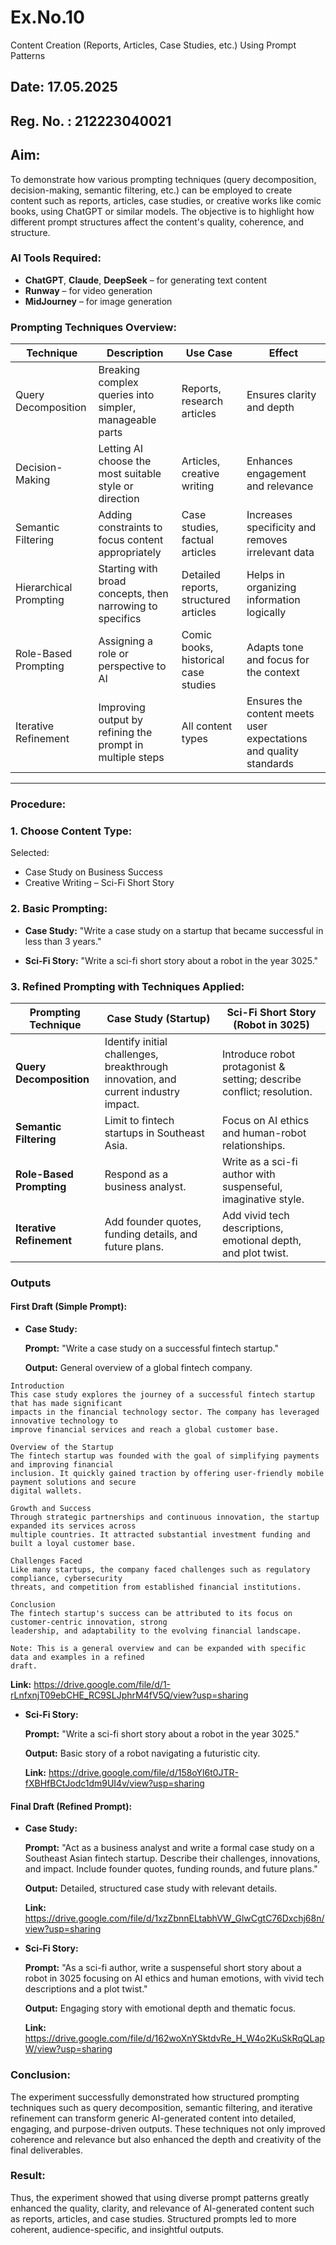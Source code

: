 # Ex.No.10
Content Creation (Reports, Articles, Case Studies, etc.) Using Prompt Patterns

## Date: 17.05.2025
## Reg. No. : 212223040021
## Aim:
To demonstrate how various prompting techniques (query decomposition, decision-making, semantic filtering, etc.) can be employed to create content such as reports, articles, case studies, or creative works like comic books, using ChatGPT or similar models. The objective is to highlight how different prompt structures affect the content's quality, coherence, and structure.

### **AI Tools Required:**

* **ChatGPT**, **Claude**, **DeepSeek** – for generating text content
* **Runway** – for video generation
* **MidJourney** – for image generation

### **Prompting Techniques Overview:**

| **Technique**          | **Description**                                           | **Use Case**                          | **Effect**                                                        |
| ---------------------- | --------------------------------------------------------- | ------------------------------------- | ----------------------------------------------------------------- |
| Query Decomposition    | Breaking complex queries into simpler, manageable parts   | Reports, research articles            | Ensures clarity and depth                                         |
| Decision-Making        | Letting AI choose the most suitable style or direction    | Articles, creative writing            | Enhances engagement and relevance                                 |
| Semantic Filtering     | Adding constraints to focus content appropriately         | Case studies, factual articles        | Increases specificity and removes irrelevant data                 |
| Hierarchical Prompting | Starting with broad concepts, then narrowing to specifics | Detailed reports, structured articles | Helps in organizing information logically                         |
| Role-Based Prompting   | Assigning a role or perspective to AI                     | Comic books, historical case studies  | Adapts tone and focus for the context                             |
| Iterative Refinement   | Improving output by refining the prompt in multiple steps | All content types                     | Ensures the content meets user expectations and quality standards |

---
### **Procedure:**

### 1. **Choose Content Type:**
   Selected:
   * Case Study on Business Success
   * Creative Writing – Sci-Fi Short Story

### 2. **Basic Prompting:**

* **Case Study:**
  "Write a case study on a startup that became successful in less than 3 years."

* **Sci-Fi Story:**
  "Write a sci-fi short story about a robot in the year 3025."

### 3. **Refined Prompting with Techniques Applied:**

| Prompting Technique      | Case Study (Startup)                                                               | Sci-Fi Short Story (Robot in 3025)                                    |
| ------------------------ | ---------------------------------------------------------------------------------- | --------------------------------------------------------------------- |
| **Query Decomposition**  | Identify initial challenges, breakthrough innovation, and current industry impact. | Introduce robot protagonist & setting; describe conflict; resolution. |
| **Semantic Filtering**   | Limit to fintech startups in Southeast Asia.                                       | Focus on AI ethics and human-robot relationships.                     |
| **Role-Based Prompting** | Respond as a business analyst.                                                     | Write as a sci-fi author with suspenseful, imaginative style.         |
| **Iterative Refinement** | Add founder quotes, funding details, and future plans.                             | Add vivid tech descriptions, emotional depth, and plot twist.         |


### **Outputs**

#### **First Draft (Simple Prompt):**

* **Case Study:**
  
  **Prompt:** "Write a case study on a successful fintech startup."
  
  **Output:** General overview of a global fintech company.
```
Introduction
This case study explores the journey of a successful fintech startup that has made significant
impacts in the financial technology sector. The company has leveraged innovative technology to
improve financial services and reach a global customer base.

Overview of the Startup
The fintech startup was founded with the goal of simplifying payments and improving financial
inclusion. It quickly gained traction by offering user-friendly mobile payment solutions and secure
digital wallets.

Growth and Success
Through strategic partnerships and continuous innovation, the startup expanded its services across
multiple countries. It attracted substantial investment funding and built a loyal customer base.

Challenges Faced
Like many startups, the company faced challenges such as regulatory compliance, cybersecurity
threats, and competition from established financial institutions.

Conclusion
The fintech startup's success can be attributed to its focus on customer-centric innovation, strong
leadership, and adaptability to the evolving financial landscape.

Note: This is a general overview and can be expanded with specific data and examples in a refined
draft.
```
  
  **Link:** https://drive.google.com/file/d/1-rLnfxnjT09ebCHE_RC9SLJphrM4fV5Q/view?usp=sharing

* **Sci-Fi Story:**
  
  **Prompt:** "Write a sci-fi short story about a robot in the year 3025."
  
  **Output:** Basic story of a robot navigating a futuristic city.
  
  **Link:** https://drive.google.com/file/d/158oYl6t0JTR-fXBHfBCtJodc1dm9UI4v/view?usp=sharing

#### **Final Draft (Refined Prompt):**

* **Case Study:**
  
  **Prompt:** "Act as a business analyst and write a formal case study on a Southeast Asian fintech startup. Describe their challenges, innovations, and impact. Include founder quotes, funding rounds, and future plans."
  
  **Output:** Detailed, structured case study with relevant details.
  
  **Link:** https://drive.google.com/file/d/1xzZbnnELtabhVW_GlwCgtC76Dxchj68n/view?usp=sharing

* **Sci-Fi Story:**
  
  **Prompt:** "As a sci-fi author, write a suspenseful short story about a robot in 3025 focusing on AI ethics and human emotions, with vivid tech descriptions and a plot twist."
  
  **Output:** Engaging story with emotional depth and thematic focus.
  
  **Link:** https://drive.google.com/file/d/162woXnYSktdvRe_H_W4o2KuSkRqQLapW/view?usp=sharing

### **Conclusion:**

The experiment successfully demonstrated how structured prompting techniques such as query decomposition, semantic filtering, and iterative refinement can transform generic AI-generated content into detailed, engaging, and purpose-driven outputs. These techniques not only improved coherence and relevance but also enhanced the depth and creativity of the final deliverables.

### **Result:**

Thus, the experiment showed that using diverse prompt patterns greatly enhanced the quality, clarity, and relevance of AI-generated content such as reports, articles, and case studies. Structured prompts led to more coherent, audience-specific, and insightful outputs.



